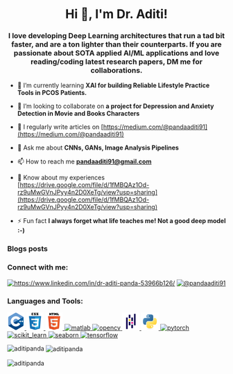 <h1 align="center">Hi 👋, I'm Dr. Aditi!</h1>
<h3 align="center">I love developing Deep Learning architectures that run a tad bit faster, and are a ton lighter than their counterparts. If you are passionate about SOTA applied AI/ML applications and love reading/coding latest research papers, DM me for collaborations.</h3>


- 🌱 I’m currently learning **XAI for building Reliable Lifestyle Practice Tools in PCOS Patients.**

- 👯 I’m looking to collaborate on **a project for Depression and Anxiety Detection in Movie and Books Characters**

- 📝 I regularly write articles on [https://medium.com/@pandaaditi91](https://medium.com/@pandaaditi91)

- 💬 Ask me about **CNNs, GANs, Image Analysis Pipelines**

- 📫 How to reach me **pandaaditi91@gmail.com**

- 📄 Know about my experiences [https://drive.google.com/file/d/1fMBQAz1Od-rz9uMwGVnJPyy4n2D0XeTg/view?usp=sharing](https://drive.google.com/file/d/1fMBQAz1Od-rz9uMwGVnJPyy4n2D0XeTg/view?usp=sharing)

- ⚡ Fun fact **I always forget what life teaches me! Not a good deep model :-)**

### Blogs posts
<!-- BLOG-POST-LIST:START -->
<!-- BLOG-POST-LIST:END -->

<h3 align="left">Connect with me:</h3>
<p align="left">
<a href="https://linkedin.com/in/https://www.linkedin.com/in/dr-aditi-panda-53966b126/" target="blank"><img align="center" src="https://raw.githubusercontent.com/rahuldkjain/github-profile-readme-generator/master/src/images/icons/Social/linked-in-alt.svg" alt="https://www.linkedin.com/in/dr-aditi-panda-53966b126/" height="30" width="40" /></a>
<a href="https://medium.com/@pandaaditi91" target="blank"><img align="center" src="https://raw.githubusercontent.com/rahuldkjain/github-profile-readme-generator/master/src/images/icons/Social/medium.svg" alt="@pandaaditi91" height="30" width="40" /></a>
</p>

<h3 align="left">Languages and Tools:</h3>
<p align="left"> <a href="https://www.w3schools.com/cpp/" target="_blank" rel="noreferrer"> <img src="https://raw.githubusercontent.com/devicons/devicon/master/icons/cplusplus/cplusplus-original.svg" alt="cplusplus" width="40" height="40"/> </a> <a href="https://www.w3schools.com/css/" target="_blank" rel="noreferrer"> <img src="https://raw.githubusercontent.com/devicons/devicon/master/icons/css3/css3-original-wordmark.svg" alt="css3" width="40" height="40"/> </a> <a href="https://www.w3.org/html/" target="_blank" rel="noreferrer"> <img src="https://raw.githubusercontent.com/devicons/devicon/master/icons/html5/html5-original-wordmark.svg" alt="html5" width="40" height="40"/> </a> <a href="https://www.mathworks.com/" target="_blank" rel="noreferrer"> <img src="https://upload.wikimedia.org/wikipedia/commons/2/21/Matlab_Logo.png" alt="matlab" width="40" height="40"/> </a> <a href="https://opencv.org/" target="_blank" rel="noreferrer"> <img src="https://www.vectorlogo.zone/logos/opencv/opencv-icon.svg" alt="opencv" width="40" height="40"/> </a> <a href="https://pandas.pydata.org/" target="_blank" rel="noreferrer"> <img src="https://raw.githubusercontent.com/devicons/devicon/2ae2a900d2f041da66e950e4d48052658d850630/icons/pandas/pandas-original.svg" alt="pandas" width="40" height="40"/> </a> <a href="https://www.python.org" target="_blank" rel="noreferrer"> <img src="https://raw.githubusercontent.com/devicons/devicon/master/icons/python/python-original.svg" alt="python" width="40" height="40"/> </a> <a href="https://pytorch.org/" target="_blank" rel="noreferrer"> <img src="https://www.vectorlogo.zone/logos/pytorch/pytorch-icon.svg" alt="pytorch" width="40" height="40"/> </a> <a href="https://scikit-learn.org/" target="_blank" rel="noreferrer"> <img src="https://upload.wikimedia.org/wikipedia/commons/0/05/Scikit_learn_logo_small.svg" alt="scikit_learn" width="40" height="40"/> </a> <a href="https://seaborn.pydata.org/" target="_blank" rel="noreferrer"> <img src="https://seaborn.pydata.org/_images/logo-mark-lightbg.svg" alt="seaborn" width="40" height="40"/> </a> <a href="https://www.tensorflow.org" target="_blank" rel="noreferrer"> <img src="https://www.vectorlogo.zone/logos/tensorflow/tensorflow-icon.svg" alt="tensorflow" width="40" height="40"/> </a> </p>

<p><img align="left" src="https://github-readme-stats.vercel.app/api/top-langs?username=aditipanda&show_icons=true&locale=en&layout=compact" alt="aditipanda" /></p>

<p>&nbsp;<img align="center" src="https://github-readme-stats.vercel.app/api?username=aditipanda&show_icons=true&locale=en" alt="aditipanda" /></p>

<p><img align="center" src="https://github-readme-streak-stats.herokuapp.com/?user=aditipanda&" alt="aditipanda" /></p>
